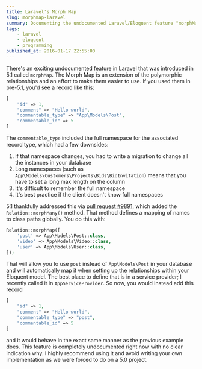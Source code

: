 ```yaml
---
title: Laravel's Morph Map
slug: morphmap-laravel
summary: Documenting the undocumented Laravel/Eloquent feature "morphMap"
tags:
    - laravel
    - eloquent
    - programming
published_at: 2016-01-17 22:55:00
---
```

There's an exciting undocumented feature in Laravel that was introduced in 5.1 called `morphMap`. The Morph Map is an 
extension of the polymorphic relationships and an effort to make them easier to use. If you used them in pre-5.1, you'd 
see a record like this:

```php
[
    "id" => 1,
    "comment" => "Hello world",
    "commentable_type" => "App\Models\Post",
    "commentable_id" => 5
]
```

The `commentable_type` included the full namespace for the associated record type, which had a few downsides:

1. If that namespace changes, you had to write a migration to change all the instances in your database
2. Long namespaces (such as `App\Models\Customers\Projects\Bids\BidInvitation`) means that you have to set a long max 
length on the column
3. It's difficult to remember the full namespace
4. It's best practice if the client doesn't know full namespaces

5.1 thankfully addressed this via [pull request #9891](https://github.com/laravel/framework/pull/9891), which added the 
`Relation::morphMany()` method. That method defines a mapping of names to class paths globally. You do this with:

```php
Relation::morphMap([
    'post' => App\Models\Post::class,
    'video' => App\Models\Video::class,
    'user' => App\Models\User::class,
]);
```

That will allow you to use `post` instead of `App\Models\Post` in your database and will automatically map it when 
setting up the relationships within your Eloquent model. The best place to define that is in a service provider; I 
recently called it in `AppServiceProvider`. So now, you would instead add this record

```php
[
    "id" => 1,
    "comment" => "Hello world",
    "commentable_type" => "post",
    "commentable_id" => 5
]
```

and it would behave in the exact same manner as the previous example does. This feature is completely undocumented right
 now with no clear indication why. I highly recommend using it and avoid writing your own implementation as we were 
 forced to do on a 5.0 project.
